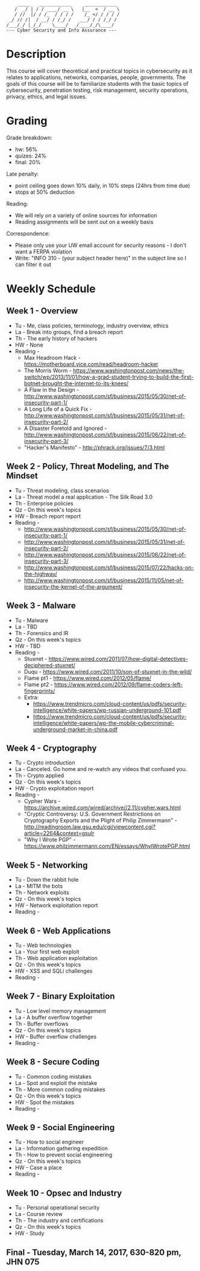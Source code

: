 ```
    _____   ____________     ____________ 
   /  _/ | / / ____/ __ \   |__  <  / __ \
   / //  |/ / /_  / / / /    /_ </ / / / /
 _/ // /|  / __/ / /_/ /   ___/ / / /_/ / 
/___/_/ |_/_/    \____/   /____/_/\____/  
--- Cyber Security and Info Assurance ---

``` 

# Description
This course will cover theoretical and practical topics in cybersecurity as it relates to applications, networks, companies, people, governments. The goals of this course will be to familiarize students with the basic topics of cybersecurity, penetration testing, risk management, security operations, privacy, ethics, and legal issues.

# Grading
Grade breakdown:
- hw: 56%
- quizes: 24%
- final: 20%

Late penalty: 
- point ceiling goes down 10% daily, in 10% steps (24hrs from time due)
- stops at 50% deduction

Reading:
- We will rely on a variety of online sources for information
- Reading assignments will be sent out on a weekly basis

Correspondence:
- Please only use your UW email account for security reasons - I don't want a FERPA violation
- Write: "INFO 310 - (your subject header here)" in the subject line so I can filter it out

# Weekly Schedule

## Week 1 - Overview
- Tu - Me, class policies, terminology, industry overview, ethics
- La - Break into groups, find a breach report
- Th - The early history of hackers
- HW - None
- Reading -
    - Max Headroom Hack - https://motherboard.vice.com/read/headroom-hacker
    - The Morris Worm - https://www.washingtonpost.com/news/the-switch/wp/2013/11/01/how-a-grad-student-trying-to-build-the-first-botnet-brought-the-internet-to-its-knees/
    - A Flaw in the Design - http://www.washingtonpost.com/sf/business/2015/05/30/net-of-insecurity-part-1/
    - A Long Life of a Quick Fix - http://www.washingtonpost.com/sf/business/2015/05/31/net-of-insecurity-part-2/
    - A Disaster Foretold and Ignored - http://www.washingtonpost.com/sf/business/2015/06/22/net-of-insecurity-part-3/
    - "Hacker's Manifesto" - http://phrack.org/issues/7/3.html

## Week 2 - Policy, Threat Modeling, and The Mindset
- Tu - Threat modeling, class scenarios
- La - Threat model a real application - The Silk Road 3.0
- Th - Enterprise policies
- Qz - On this week's topics
- HW - Breach report report
- Reading - 
    - http://www.washingtonpost.com/sf/business/2015/05/30/net-of-insecurity-part-1/
    - http://www.washingtonpost.com/sf/business/2015/05/31/net-of-insecurity-part-2/
    - http://www.washingtonpost.com/sf/business/2015/06/22/net-of-insecurity-part-3/
    - http://www.washingtonpost.com/sf/business/2015/07/22/hacks-on-the-highway/
    - http://www.washingtonpost.com/sf/business/2015/11/05/net-of-insecurity-the-kernel-of-the-argument/

## Week 3 - Malware
- Tu - Malware
- La - TBD
- Th - Forensics and IR
- Qz - On this week's topics
- HW - TBD
- Reading -
   - Stuxnet - https://www.wired.com/2011/07/how-digital-detectives-deciphered-stuxnet/
   - Duqu - https://www.wired.com/2011/10/son-of-stuxnet-in-the-wild/
   - Flame pt1 - https://www.wired.com/2012/05/flame/
   - Flame pt2 - https://www.wired.com/2012/09/flame-coders-left-fingerprints/
   - Extra:
      - https://www.trendmicro.com/cloud-content/us/pdfs/security-intelligence/white-papers/wp-russian-underground-101.pdf
      - https://www.trendmicro.com/cloud-content/us/pdfs/security-intelligence/white-papers/wp-the-mobile-cybercriminal-underground-market-in-china.pdf

## Week 4 - Cryptography
- Tu - Crypto introduction
- La - Canceled. Go home and re-watch any videos that confused you. 
- Th - Crypto applied
- Qz - On this week's topics
- HW - Crypto exploitation report
- Reading -
   - Cypher Wars - https://archive.wired.com/wired/archive//2.11/cypher.wars.html
   - "Cryptic Controversy: U.S. Government Restrictions on Cryptography Exports and the Plight of Philip Zimmermann" - http://readingroom.law.gsu.edu/cgi/viewcontent.cgi?article=2264&context=gsulr
   - "Why I Wrote PGP" - https://www.philzimmermann.com/EN/essays/WhyIWrotePGP.html

## Week 5 - Networking
- Tu - Down the rabbit hole
- La - MITM the bots
- Th - Network exploits
- Qz - On this week's topics
- HW - Network exploitation report
- Reading -

## Week 6 - Web Applications
- Tu - Web technologies
- La - Your first web exploit
- Th - Web application exploitation
- Qz - On this week's topics
- HW - XSS and SQLi challenges
- Reading -

## Week 7 - Binary Exploitation
- Tu - Low level memory management
- La - A buffer overflow together
- Th - Buffer overflows
- Qz - On this week's topics
- HW - Buffer overflow challenges
- Reading -

## Week 8 - Secure Coding
- Tu - Common coding mistakes
- La - Spot and exploit the mistake
- Th - More common coding mistakes
- Qz - On this week's topics
- HW - Spot the mistakes
- Reading -

## Week 9 - Social Engineering
- Tu - How to social engineer
- La - Information gathering expedition
- Th - How to prevent social engineering
- Qz - On this week's topics
- HW - Case a place
- Reading -

## Week 10 - Opsec and Industry
- Tu - Personal operational security
- La - Course review
- Th - The industry and certifications
- Qz - On this week's topics
- HW - Study

## Final - Tuesday, March 14, 2017, 630-820 pm, JHN 075
